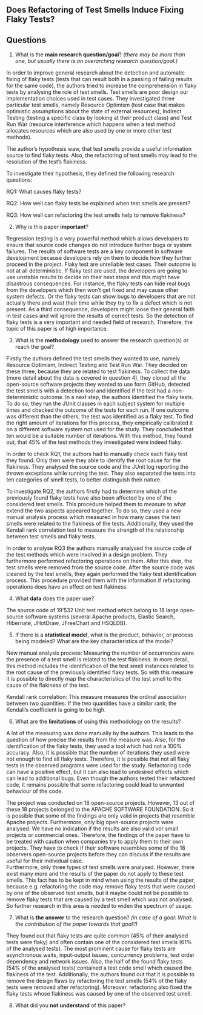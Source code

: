 ## Does Refactoring of Test Smells Induce Fixing Flaky Tests?

## Questions

1. What is the **main research question/goal**? _(there may be more than one, but usually there is an overarching research question/goal.)_

In order to improve general research about the detection and automatic fixing of flaky tests (tests that can result both in a passing of failing results for the same code), the authors tried to increase the comprehension in flaky tests by analysing the role of test smells. Test smells are poor design our implementation choices used in test cases. They investigated three particular test smells, namely Resource Optimism (test case that makes optimistic assumptions about the state of external resources), Indirect Testing (testing a specific class by looking at their product class) and Test Run War (resource interference which happens when a test method allocates resources which are also used by one or more other test methods). 

The author’s hypothesis waw, that test smells provide a useful information source to find flaky tests. Also, the refactoring of test smells may lead to the resolution of the test’s flakiness. 

To investigate their hypothesis, they defined the following research questions:

RQ1: What causes flaky tests?

RQ2: How well can flaky tests be explained when test smells are present?

RQ3: How well can refactoring the test smells help to remove flakiness?

2. Why is this paper **important**?

Regression testing is a very powerful method which allows developers to ensure that source code changes do not introduce further bugs or system failures. The results of software tests are a key component in software development because developers rely on them to decide how they further proceed in the project. 
Flaky test are unreliable test cases. Their outcome is not at all deterministic. If flaky test are used, the developers are going to use unstable results to decide on their next steps and this might have disastrous consequences. For instance, the flaky tests can hide real bugs from the developers which then won’t get fixed and may cause other system defects. Or the flaky tests can show bugs to developers that are not actually there and wast their time while they try to fix a defect which is not present. As a third consequence, developers might loose their general faith in test cases and will ignore the results of correct tests. So the detection of flaky tests is a very important and needed field of research. Therefore, the topic of this paper is of high importance. 

3. What is the **methodology** used to answer the research question(s) or reach the goal?

Firstly the authors defined the test smells they wanted to use, namely Resource Optimism, Indirect Testing and Test Run War. They decided on these three, because they are related to test flakiness. To collect the data (more detail about the data is covered in question 4), they cloned all the open-source software projects they wanted to use form GitHub, detected the test smells with a detection tool and identified if the test had a non-deterministic outcome. In a next step, the authors identified the flaky tests. To do so, they run the JUnit classes in each subject system for multiple times and checked the outcome of the tests for each run. If one outcome was different than the others, the test was identified as a flaky test. To find the right amount of iterations for this process, they empirically calibrated it on a different software system not used for the study. They concluded that ten would be a suitable number of iterations. With this method, they found out, that 45% of the test methods they investigated were indeed flaky. 

In order to check RQ1, the authors had to manually check each flaky test they found. Only then were they able to identify the root cause for the flakiness. They analysed the source code and the JUnit log reporting the thrown exceptions while running the test. They also separated the tests into ten categories of smell tests, to better distinguish their nature. 

To investigate RQ2, the authors firstly had to determine which of the previously found flaky tests have also been affected by one of the considered test smells. This procedure helped them to measure to what extend the two aspects appeared together. To do so, they used a new manual analysis process which measured in how many cases the test smells were related to the flakiness of the tests. Additionally, they used the Kendall rank correlation test to measure the strength of the relationship between test smells and flaky tests. 

In order to analyse RQ3 the authors manually analysed the source code of the test methods which were involved in a design problem. They furthermore performed refactoring operations on them. After this step, the test smells were removed from the source code. After the source code was cleaned by the test smells, they again performed the flaky test identification process. This procedure provided them with the information if refactoring operations does have an effect on test flakiness. 

4. What **data** does the paper use?

The source code of 19’532 Unit test method which belong to 18 large open-source software systems (several Apache products, Elastic Search, Hibernate, JHotDraw, JFreeChart and HSQLDB). 

5. If there is a **statistical model**, what is the product, behavior, or process being modeled? What are the key characteristics of the model?

New manual analysis process: Measuring the number of occurrences were the presence of a test smell is related to the test flakiness. In more detail, this method includes the identification of the test smell instances related to the root cause of the previously identified flaky tests. So with this measure it is possible to directly map the characteristics of the test smell to the cause of the flakiness of the test.

Kendall rank correlation: This measure measures the ordinal association between two quantities. If the two quantities have a similar rank, the Kendall’s coefficient is going to be high.  

6. What are the **limitations** of using this methodology on the results?

A lot of the measuring was done manually by the authors. This leads to the question of how precise the results from the measure was. Also, for the identification of the flaky tests, they used a tool which had not a 100% accuracy. Also, it is possible that the number of iterations they used were not enough to find all flaky tests. Therefore, it is possible that not all flaky tests in the observed programs were used for the study. Refactoring code can have a positive effect, but it can also lead to undesired effects which can lead to additional bugs. Even though the authors tested their refactored code, it remains possible that some refactoring could lead to unwanted behaviour of the code.  

The project was conducted on 18 open-source projects. However, 13 out of these 18 projects belonged to the APACHE SOFTWARE FOUNDATION. So it is possible that some of the findings are only valid in projects that resemble Apache projects. Furthermore, only big open-source projects were analysed. We have no indication if the results are also valid vor small projects or commercial ones. Therefore, the findings of the paper have to be treated with caution when companies try to apply them to their own projects. They have to check if their software resembles some of the 18 observers open-source projects before they can discuss if the results are useful for their individual case.  
Furthermore, only three types of test smells were analysed. However, there exist many more and the results of the paper do not apply to these test smells. This fact has to be kept in mind when using the results of the paper, because e.g. refactoring the code may remove flaky tests that were caused by one of the observed test smells, but it maybe could not  be possible to remove flaky tests that are caused by a test smell which was not analysed. So further research in this area is needed to widen the spectrum of usage. 

7. What is **the answer** to the research question? _(in case of a goal: What is the contribution of the paper towards that goal?)_

They found out that flaky tests are quite common (45% of their analysed tests were flaky) and often contain one of the considered test smells (61% of the analysed tests). The most prominent cause for flaky tests are asynchronous waits, input-output issues, concurrency problems, test order dependency and network issues. Also, the half of the found flaky tests (54% of the analysed tests) contained a test code smell which caused the flakiness of the test. Additionally, the authors found out that it is possible to remove the design flaws by refactoring the test smells (54% of the flaky tests were removed after refactoring). Moreover, refactoring also fixed the flaky tests whose flakiness was caused by one of the observed test smell.

8. What did you **not understand** of this paper?
